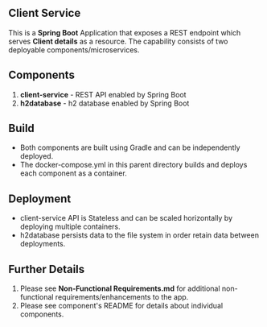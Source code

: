 Client Service
------------------
This is a  **Spring Boot** Application that exposes a REST endpoint which serves **Client details** as a resource.
The capability consists of two deployable components/microservices.

Components
------------------
1) **client-service** - REST API enabled by Spring Boot
2) **h2database** - h2 database enabled by Spring Boot

Build
------------------
* Both components are built using Gradle and can be independently deployed.
* The docker-compose.yml in this parent directory builds and deploys each component as a container.

Deployment
------------------
* client-service API is Stateless and can be scaled horizontally by deploying multiple containers.
* h2database persists data to the file system in order retain data between deployments.

Further Details
------------------
1) Please see **Non-Functional Requirements.md** for additional non-functional requirements/enhancements to the app.
2) Please see component's README for details about individual components.

